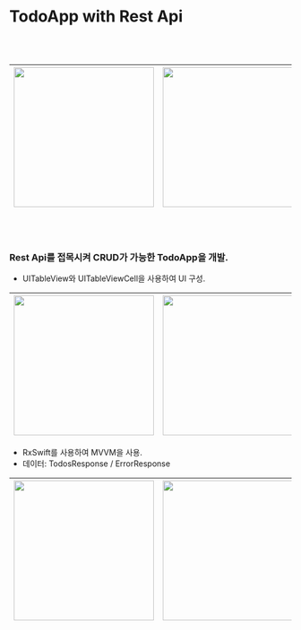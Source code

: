 # TodoApp with Rest Api

</br></br>

<img src="https://github.com/Dhui-Park/TodoAppWithRestApi/assets/67443044/a5dd98cc-66cc-4890-b1c9-ea7eacc324f4" style="width:250px"></img> | <img src="https://github.com/Dhui-Park/TodoAppWithRestApi/assets/67443044/c59fa487-cd0d-4a46-b987-da010428e269" style="width:250px"></img>
---|---|

</br></br>

### Rest Api를 접목시켜 CRUD가 가능한 TodoApp을 개발.

- UITableView와 UITableViewCell을 사용하여 UI 구성.</br>

<img src="https://github.com/Dhui-Park/TodoAppWithRestApi/assets/67443044/6e08670f-c542-4456-981f-bd84b4ab570f" style="width:250px"></img> | <img src="https://github.com/Dhui-Park/TodoAppWithRestApi/assets/67443044/9c501db5-88d6-4dda-81ad-36e7d8e19ce9" style="width:250px"></img>
---|---|

- RxSwift를 사용하여 MVVM을 사용.</br>
- 데이터: TodosResponse / ErrorResponse

<img src="https://github.com/Dhui-Park/TodoAppWithRestApi/assets/67443044/4f85c5c1-cca6-4817-a286-aaad5a54085e" style="width:250px"></img> | <img src="https://github.com/Dhui-Park/TodoAppWithRestApi/assets/67443044/059bae67-ca5a-4481-9096-1320c0290c41" style="width:250px"></img>
---|---|

